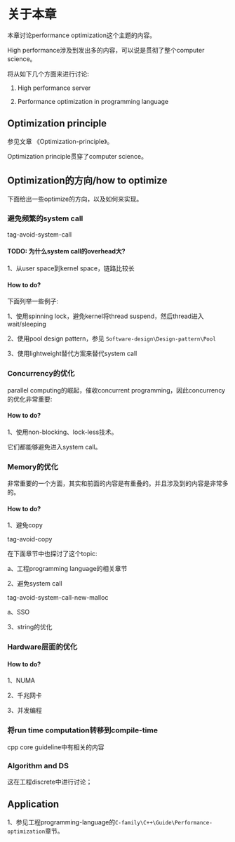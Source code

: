 # 关于本章

本章讨论performance optimization这个主题的内容。

High performance涉及到发出多的内容，可以说是贯彻了整个computer science。

将从如下几个方面来进行讨论:

1) High performance server

2) Performance optimization in programming language

## Optimization principle

参见文章 《Optimization-principle》。

Optimization principle贯穿了computer science。

## Optimization的方向/how to optimize

下面给出一些optimize的方向，以及如何来实现。

### 避免频繁的system call

tag-avoid-system-call

#### TODO: 为什么system call的overhead大?

1、从user space到kernel space，链路比较长

#### How to do?

下面列举一些例子:

1、使用spinning lock，避免kernel将thread suspend，然后thread进入wait/sleeping

2、使用pool design pattern，参见 `Software-design\Design-pattern\Pool`

3、使用lightweight替代方案来替代system call



### Concurrency的优化

parallel computing的崛起，催收concurrent programming，因此concurrency的优化非常重要:

#### How to do?

1、使用non-blocking、lock-less技术。

它们都能够避免进入system call。



### Memory的优化

非常重要的一个方面，其实和前面的内容是有重叠的。并且涉及到的内容是非常多的。

#### How to do?

1、避免copy

tag-avoid-copy

在下面章节中也探讨了这个topic:

a、工程programming language的相关章节

2、避免system call

tag-avoid-system-call-new-malloc

a、SSO

3、string的优化

### Hardware层面的优化

#### How to do?

1、NUMA

2、千兆网卡

3、并发编程



### 将run time computation转移到compile-time

cpp core guideline中有相关的内容



### Algorithm and DS

这在工程discrete中进行讨论；



## Application

1、参见工程programming-language的`C-family\C++\Guide\Performance-optimization`章节。